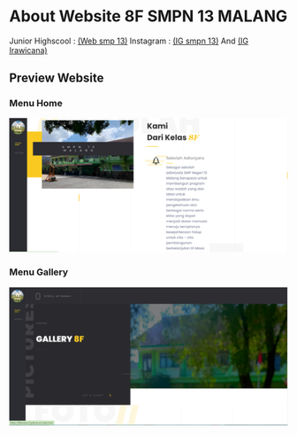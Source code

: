 # About Website 8F SMPN 13 MALANG
Junior Highscool :  [(Web smp 13)](https://www.smpn13malang.sch.id/)  Instagram :  [(IG smpn 13)](https://www.instagram.com/smpn13_mlg/)  And  [(IG Irawicana)](https://www.instagram.com/irawicana/)
## Preview Website
<h3>Menu Home</h3>
<img  src="images/Preview Website.PNG"    alt="">
<h3>Menu Gallery</h3>
<img  src="images/Gallery.PNG"    alt="">
